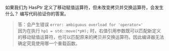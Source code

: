 如果我们为 HasPtr 定义了移动赋值运算符，但未改变拷贝并交换运算符，会发生什么？
编写代码验证你的答案。

> 答：会产生错误 `error: ambiguous overload for 'operator='`  
> 因为在执行 `hp1 = std::move(*pH);` 时，右值引用参数既可以匹配新定义的移动赋值运算符，也可以匹配原来的拷贝并交换运算符。因此编译器无法确定究竟使用哪一个重载函数。
